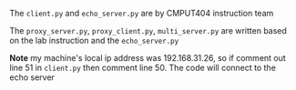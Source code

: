 The `client.py` and `echo_server.py` are by CMPUT404 instruction team 

The `proxy_server.py`, `proxy_client.py`, `multi_server.py` are written based on the lab instruction and the `echo_server.py`

**Note** my machine's local ip address was 192.168.31.26, so if comment out line 51 in `client.py` then comment line 50. The code will connect to the echo server
